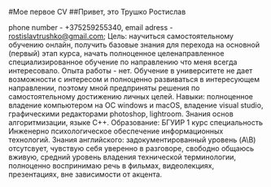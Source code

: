 #Мое первое CV
##Привет, это Трушко Ростислав

phone number - +375259255340, email adress - rostislavtrushko@gmail.com;
Цель: научиться самостоятельному обучению онлайн, получить базовые знания для перехода на основной (первый) этап курса, начать полноценное целенаправленное специализированное обучение по направлению что меня всегда интересовало. Опыта работы - нет. Обучение в университете не дает возможности с интересом и полноценно развиваться в интересующем направлении, поэтому мной предприняты решения по самостоятельному достижению личных целей.
Навыки: полноценное владение компьютером на ОС windows и macOS, владение visual studio, графическими редакторами photoshop, lightroom. Знания основ алгоритмизации, языке C++.
Образование: БГУИР 1 курс специальность Инженерно психологическое обеспечение информационных технологий.
Знания английского: задокументированный уровень (A\B) отсутсвует, чувствую себя уверенно в разговоре, свободно общаюсь вживую, средний уровень владения технической терминологии, полноценно воспринимаю речь в фильмах, видеолекциях, презентациях, вне зависимости от акцента.

